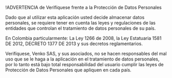 !ADVERTENCIA de Verifíquese frente a la Protección de Datos Personales

Dado que al utilizar esta aplicación usted decide almacenar datos personales, 
se requiere tener en cuenta las leyes y regulaciones de las entidades que 
controlan el tratamiento de datos personales de su país.  

En Colombia particularmente: 
La Ley 1266 de 2008, la Ley Estatuaria 1581 DE 2012, DECRETO 1377 DE 2013 
y sus decretos reglamentarios.

Verifíquese, Venko SAS, y sus asociados, no se hacen responsables del mal uso que
se le haga a la aplicación en el tratamiento de datos personales, por lo tanto está
bajo total responsabilidad del usuario cumplir las leyes de Protección de Datos 
Personales que apliquen en cada país.
